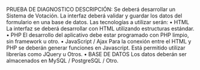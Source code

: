 PRUEBA DE DIAGNOSTICO
DESCRIPCIÓN: Se deberá desarrollar un Sistema de Votación. La interfaz deberá validar y
guardar los datos del formulario en una base de datos.
Las tecnologías a utilizar serán:
• HTML
La interfaz se deberá desarrollar con HTML utilizando estructuras estándar.
• PHP
El desarrollo del aplicativo debe estar programado con PHP limpio, sin framework u
otro.
• JavaScript / Ajax
Para la conexión entre el HTML y PHP se deberán generar funciones en Javascript. Está
permitido utilizar librerías como JQuery u Otros.
• BASE DE DATOS
Los datos deberán ser almacenados en MySQL / PostgreSQL / Otro. 
